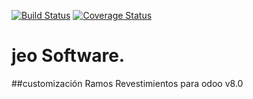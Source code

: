 [![Build Status](https://travis-ci.org/jobiols/jeo.svg?branch=8.0)](https://travis-ci.org/jobiols/jeo)
[![Coverage Status](https://coveralls.io/repos/jobiols/jeo/badge.svg?branch=8.0&service=github)](https://coveralls.io/github/jobiols/jeo?branch=8.0)

# jeo Software.

##customización Ramos Revestimientos para odoo v8.0
